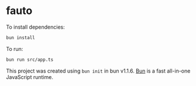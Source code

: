 # fauto

To install dependencies:

```bash
bun install
```

To run:

```bash
bun run src/app.ts
```

This project was created using `bun init` in bun v1.1.6. [Bun](https://bun.sh) is a fast all-in-one JavaScript runtime.

